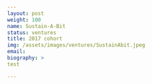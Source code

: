 ```yaml
---
layout: post
weight: 100
name: Sustain-A-Bit
status: ventures
title: 2017 cohort
img: /assets/images/ventures/SustainAbit.jpeg
email: 
biography: >
test

---
```

<!--stackedit_data:
eyJoaXN0b3J5IjpbMjExMTk3ODcxOCwxNjk4NTMyMTU1LC0xNj
MzNDE5MDg1XX0=
-->